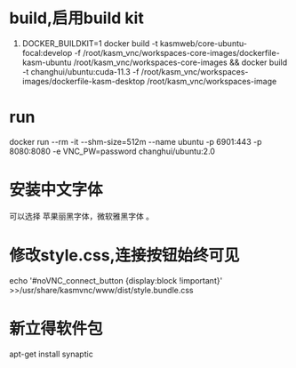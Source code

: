 # build,启用build kit

1. DOCKER_BUILDKIT=1  docker build -t kasmweb/core-ubuntu-focal:develop -f /root/kasm_vnc/workspaces-core-images/dockerfile-kasm-ubuntu   /root/kasm_vnc/workspaces-core-images && docker build -t changhui/ubuntu:cuda-11.3  -f /root/kasm_vnc/workspaces-images/dockerfile-kasm-desktop /root/kasm_vnc/workspaces-image

# run
 docker run --rm -it --shm-size=512m --name ubuntu -p 6901:443 -p 8080:8080 -e VNC_PW=password changhui/ubuntu:2.0

# 安装中文字体
可以选择 苹果丽黑字体，微软雅黑字体
。

# 修改style.css,连接按钮始终可见
echo '#noVNC_connect_button {display:block !important}' >>/usr/share/kasmvnc/www/dist/style.bundle.css

# 新立得软件包
apt-get install synaptic
